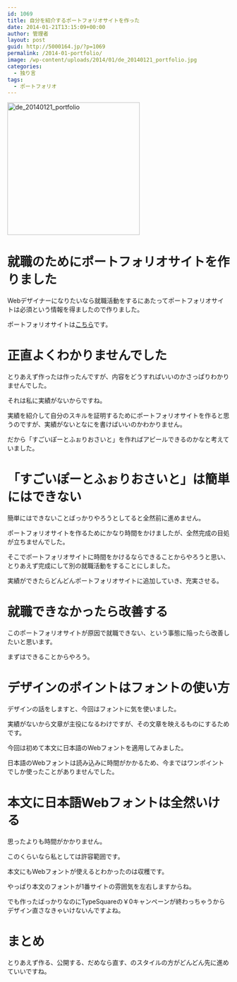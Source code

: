 ```yaml
---
id: 1069
title: 自分を紹介するポートフォリオサイトを作った
date: 2014-01-21T13:15:09+00:00
author: 管理者
layout: post
guid: http://5000164.jp/?p=1069
permalink: /2014-01-portfolio/
image: /wp-content/uploads/2014/01/de_20140121_portfolio.jpg
categories:
  - 独り言
tags:
  - ポートフォリオ
---
```

<img src="http://5000164.jp/wp-content/uploads/2014/01/de_20140121_portfolio-300x300.jpg" alt="de_20140121_portfolio" width="300" height="300" class="aligncenter size-medium wp-image-1071" srcset="http://5000164.jp/wp-content/uploads/2014/01/de_20140121_portfolio-300x300.jpg 300w, http://5000164.jp/wp-content/uploads/2014/01/de_20140121_portfolio-150x150.jpg 150w, http://5000164.jp/wp-content/uploads/2014/01/de_20140121_portfolio.jpg 600w" sizes="(max-width: 300px) 100vw, 300px" />

# 就職のためにポートフォリオサイトを作りました

Webデザイナーになりたいなら就職活動をするにあたってポートフォリオサイトは必須という情報を得ましたので作りました。
  
ポートフォリオサイトは[こちら](http://5000164.jp/portfolio/)です。

# 正直よくわかりませんでした

とりあえず作ったは作ったんですが、内容をどうすればいいのかさっぱりわかりませんでした。
  
それは私に実績がないからですね。
  
実績を紹介して自分のスキルを証明するためにポートフォリオサイトを作ると思うのですが、実績がないとなにを書けばいいのかわかりません。
  
だから「すごいぽーとふぉりおさいと」を作ればアピールできるのかなと考えていました。

# 「すごいぽーとふぉりおさいと」は簡単にはできない

簡単にはできないことばっかりやろうとしてると全然前に進めません。
  
ポートフォリオサイトを作るためにかなり時間をかけましたが、全然完成の目処が立ちませんでした。
  
そこでポートフォリオサイトに時間をかけるならできることからやろうと思い、とりあえず完成にして別の就職活動をすることにしました。
  
実績ができたらどんどんポートフォリオサイトに追加していき、充実させる。

# 就職できなかったら改善する

このポートフォリオサイトが原因で就職できない、という事態に陥ったら改善したいと思います。
  
まずはできることからやろう。

# デザインのポイントはフォントの使い方

デザインの話をしますと、今回はフォントに気を使いました。
  
実績がないから文章が主役になるわけですが、その文章を映えるものにするためです。
  
今回は初めて本文に日本語のWebフォントを適用してみました。
  
日本語のWebフォントは読み込みに時間がかかるため、今まではワンポイントでしか使ったことがありませんでした。

# 本文に日本語Webフォントは全然いける

思ったよりも時間がかかりません。
  
このくらいなら私としては許容範囲です。
  
本文にもWebフォントが使えるとわかったのは収穫です。
  
やっぱり本文のフォントが1番サイトの雰囲気を左右しますからね。
  
でも作ったばっかりなのにTypeSquareの￥0キャンペーンが終わっちゃうからデザイン直さなきゃいけないんですよね。

# まとめ

とりあえず作る、公開する、だめなら直す、のスタイルの方がどんどん先に進めていいですね。